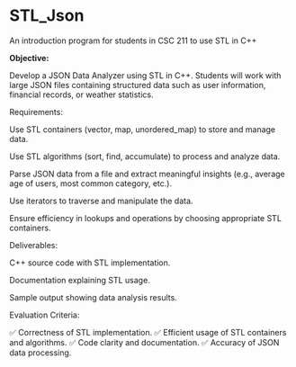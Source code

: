 # STL_Json
An introduction program for students in CSC 211 to use STL in C++

<b>Objective:</b>

Develop a JSON Data Analyzer using STL in C++. Students will work with large JSON files containing structured data such as user information, financial records, or weather statistics.

Requirements:

Use STL containers (vector, map, unordered_map) to store and manage data.

Use STL algorithms (sort, find, accumulate) to process and analyze data.

Parse JSON data from a file and extract meaningful insights (e.g., average age of users, most common category, etc.).

Use iterators to traverse and manipulate the data.

Ensure efficiency in lookups and operations by choosing appropriate STL containers.

Deliverables:

C++ source code with STL implementation.

Documentation explaining STL usage.

Sample output showing data analysis results.

Evaluation Criteria:

✅ Correctness of STL implementation.
✅ Efficient usage of STL containers and algorithms.
✅ Code clarity and documentation.
✅ Accuracy of JSON data processing.

